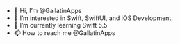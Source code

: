 - 👋 Hi, I’m @GallatinApps
- 👀 I’m interested in Swift, SwiftUI, and iOS Development.
- 🌱 I’m currently learning Swift 5.5
- 📫 How to reach me @GallatinApps 

<!---
GallatinApps/GallatinApps is a ✨ special ✨ repository because its `README.md` (this file) appears on your GitHub profile.
You can click the Preview link to take a look at your changes.
--->
